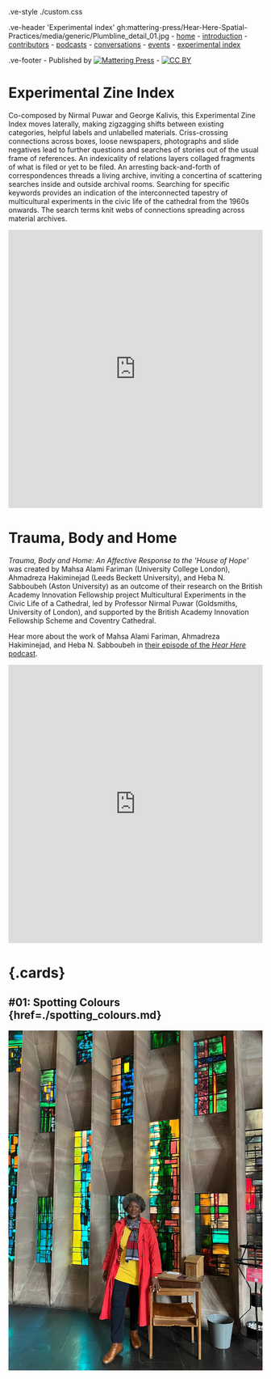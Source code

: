 .ve-style ./custom.css

.ve-header 'Experimental index' gh:mattering-press/Hear-Here-Spatial-Practices/media/generic/Plumbline_detail_01.jpg
    - [home](/)
    - [introduction](/essays/introduction.md)
    - [contributors](/essays/contributors.md)
    - [podcasts](/essays/podcasts.md)
    - [conversations](/essays/conversations.md)
    - [events](/essays/events.md)
    - [experimental index](/essays/index.md)

.ve-footer
    - Published by [![Mattering Press](https://www.matteringpress.org/wp-content/themes/matteringpress/img/mattering-press.png)](https://www.matteringpress.org/)
    - [![CC BY](https://licensebuttons.net/l/by/4.0/88x31.png)](https://creativecommons.org/licenses/by/4.0/)

# Experimental Zine Index

Co-composed by Nirmal Puwar and George Kalivis, this Experimental Zine Index moves laterally, making zigzagging shifts between existing categories, helpful labels and unlabelled materials. Criss-crossing connections across boxes, loose newspapers, photographs and slide negatives lead to further questions and searches of stories out of the usual frame of references. An indexicality of relations layers collaged fragments of what is filed or yet to be filed. An arresting back-and-forth of correspondences threads a living archive, inviting a concertina of scattering searches inside and outside archival rooms. Searching for specific keywords provides an indication of the interconnected tapestry of multicultural experiments in the civic life of the cathedral from the 1960s onwards. The search terms knit webs of connections spreading across material archives.

<center><iframe src="https://archive.org/details/Hear-Here-experimental-zine-index/mode/2up?view=theater" width="100%" height="550px" frameborder="0" webkitallowfullscreen="true" mozallowfullscreen="true" allowfullscreen></iframe></center>

# Trauma, Body and Home

*Trauma, Body and Home: An Affective Response to the 'House of Hope'* was created by Mahsa Alami Fariman (University College London), Ahmadreza Hakiminejad (Leeds Beckett University), and Heba N. Sabboubeh (Aston University) as an outcome of their research on the British Academy Innovation Fellowship project Multicultural Experiments in the Civic Life of a Cathedral, led by Professor Nirmal Puwar (Goldsmiths, University of London), and supported by the British Academy Innovation Fellowship Scheme and Coventry Cathedral. 

Hear more about the work of Mahsa Alami Fariman, Ahmadreza Hakiminejad, and Heba N. Sabboubeh in [their episode of the *Hear Here* podcast](/essays/fariman.md).

<center><iframe src="https://archive.org/details/trauma-body-and-home/mode/2up?view=theater" width="100%" height="550px" frameborder="0" webkitallowfullscreen="true" mozallowfullscreen="true" allowfullscreen></iframe></center>

# {.cards}

## #01: Spotting Colours {href=./spotting_colours.md}

![](/media/podcasts/monica_brown_12.jpg)
